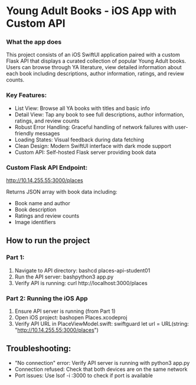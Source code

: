 # Young Adult Books - iOS App with Custom API
### What the app does
This project consists of an iOS SwiftUI application paired with a custom Flask API that displays a curated collection of popular Young Adult books. Users can browse through YA literature, view detailed information about each book including descriptions, author information, ratings, and review counts.

### Key Features:

- List View: Browse all YA books with titles and basic info
- Detail View: Tap any book to see full descriptions, author information, ratings, and review counts
- Robust Error Handling: Graceful handling of network failures with user-friendly messages
- Loading States: Visual feedback during data fetching
- Clean Design: Modern SwiftUI interface with dark mode support
- Custom API: Self-hosted Flask server providing book data

### Custom Flask API Endpoint:
http://10.14.255.55:3000/places

Returns JSON array with book data including:

- Book name and author
- Book description
- Ratings and review counts
- Image identifiers
  

## How to run the project
### Part 1:
 1. Navigate to API directory: bashcd places-api-student01
 2. Run the API server: bashpython3 app.py
 3. Verify API is running: curl http://localhost:3000/places

### Part 2: Running the iOS App
1. Ensure API server is running (from Part 1)
2. Open iOS project: bashopen Places.xcodeproj
3. Verify API URL in PlaceViewModel.swift: swiftguard let url = URL(string: "http://10.14.255.55:3000/places")

## Troubleshooting:
- "No connection" error: Verify API server is running with python3 app.py
- Connection refused: Check that both devices are on the same network
- Port issues: Use lsof -i :3000 to check if port is available
